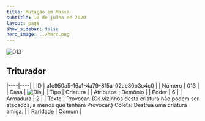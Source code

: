 ```yaml
---
title: Mutação em Massa
subtitle: 10 de julho de 2020
layout: page
show_sidebar: false
hero_image: ../hero.png
---
```


![013](https://cdn.keyforgegame.com/media/card_front/pt/479_013_5QH4JX9R88P4_pt.png)

## Triturador

|----|----|
| ID | a1c950a5-16a1-4a79-8f5a-02ac30b3c4c0 |
| Número | 013 |
| Casa | ![Dis](https://archonarcana.com/images/thumb/e/e8/Dis.png/22px-Dis.png "Dis") |
| Tipo | Criatura |
| Atributos | Demônio |
| Poder | 6 |
| Armadura | 2 |
| Texto | Provocar. (Os vizinhos desta criatura não podem ser atacados, a menos que tenham Provocar.)  Coleta: Destrua uma criatura amiga. |
| Raridade | Comum |
